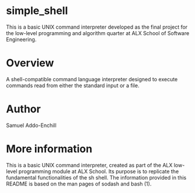 # simple_shell
This is a basic UNIX command interpreter developed as the final project for the low-level programming and algorithm quarter at ALX School of Software Engineering.
# Overview
A shell-compatible command language interpreter designed to execute commands read from either the standard input or a file.
# Author
Samuel Addo-Enchill
# More information
This is a basic UNIX command interpreter, created as part of the ALX low-level programming module at ALX School. Its purpose is to replicate the fundamental functionalities of the sh shell. The information provided in this README is based on the man pages of sodash and bash (1).

